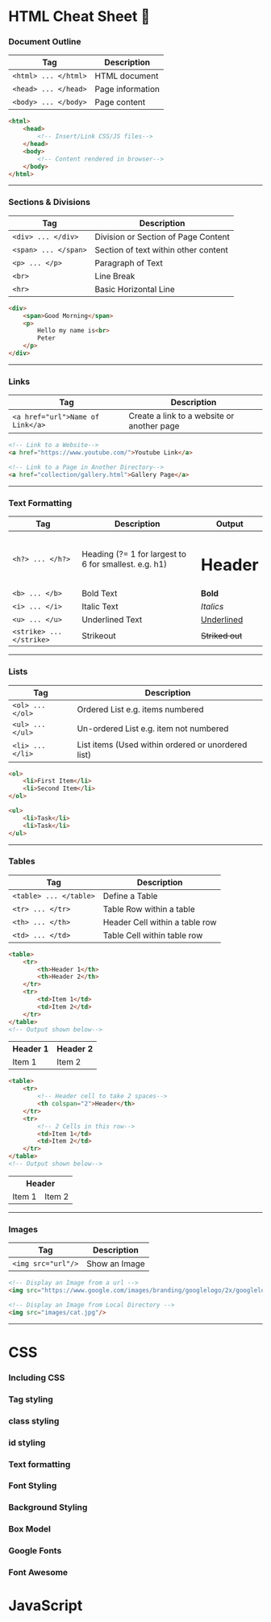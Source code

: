 # HTML Cheat Sheet 📃

### Document Outline
|Tag|Description|
|-|-|
|```<html> ... </html>```|HTML document|
|```<head> ... </head>```|Page information|
|```<body> ... </body>```|Page content|

```html
<html>
    <head>
        <!-- Insert/Link CSS/JS files-->
    </head>
    <body>
        <!-- Content rendered in browser-->
    </body>
</html>
```

<hr>

### Sections & Divisions
|Tag|Description|
|-|-|
|```<div> ... </div>```|Division or Section of Page Content|
|```<span> ... </span>```|Section of text within other content|
|```<p> ... </p>```|Paragraph of Text|
|```<br>```|Line Break|
|```<hr>```|Basic Horizontal Line|

```html
<div>
    <span>Good Morning</span>
    <p>
        Hello my name is<br>
        Peter
    </p>
</div>

```

<hr>

### Links
|Tag|Description|
|-|-|
|```<a href="url">Name of Link</a>```|Create a link to a website or another page|

```html
<!-- Link to a Website-->
<a href="https://www.youtube.com/">Youtube Link</a>

<!-- Link to a Page in Another Directory-->
<a href="collection/gallery.html">Gallery Page</a>
```

<hr>

### Text Formatting
|Tag|Description|Output
|-|-|-|
|```<h?> ... </h?>```|Heading (?= 1 for largest to 6 for smallest. e.g. h1)| <html><h1>Header</h1></html>|
|```<b> ... </b>```|Bold Text|<html><b>Bold</b></html>|
|```<i> ... </i>```|Italic Text|<html><i>Italics</i></html>|
|```<u> ... </u>```|Underlined Text|<html><u>Underlined</u></html>|
|```<strike> ... </strike>```|Strikeout|<html><strike>Striked out</strike></html>|

<hr>

### Lists
|Tag|Description|
|-|-|
|```<ol> ... </ol>```|Ordered List e.g. items numbered|
|```<ul> ... </ul>```|Un-ordered List e.g. item not numbered|
|```<li> ... </li>```|List items (Used within ordered or unordered list)|

```html
<ol>
    <li>First Item</li>
    <li>Second Item</li>
</ol>

<ul>
    <li>Task</li>
    <li>Task</li>
</ul>

```

<hr>


### Tables
|Tag|Description|
|-|-|
|```<table> ... </table>```|Define a Table|
|```<tr> ... </tr>```|Table Row within a table|
|```<th> ... </th>```|Header Cell within a table row|
|```<td> ... </td>```|Table Cell within table row|

```html
<table>
    <tr>
        <th>Header 1</th>
        <th>Header 2</th>
    </tr>
    <tr>
        <td>Item 1</td>
        <td>Item 2</td>
    </tr>
</table>
<!-- Output shown below-->
```

<table>
    <tr>
        <th>Header 1</th>
        <th>Header 2</th>
    </tr>
    <tr>
        <td>Item 1</td>
        <td>Item 2</td>
    </tr>
</table>

```html
<table>
    <tr>
        <!-- Header cell to take 2 spaces-->
        <th colspan="2">Header</th>
    </tr>
    <tr>
        <!-- 2 Cells in this row-->
        <td>Item 1</td>
        <td>Item 2</td>
    </tr>
</table>
<!-- Output shown below-->
```

<table>
    <tr>
        <th colspan="2">Header</th>
    </tr>
    <tr>
        <td>Item 1</td>
        <td>Item 2</td>
    </tr>
</table>

<hr>

### Images
|Tag|Description|
|-|-|
|```<img src="url"/>```|Show an Image|

```html
<!-- Display an Image from a url -->
<img src="https://www.google.com/images/branding/googlelogo/2x/googlelogo_color_272x92dp.png"/>

<!-- Display an Image from Local Directory -->
<img src="images/cat.jpg"/>
```

<hr>

# CSS
### Including CSS

### Tag styling
### class styling
### id styling

### Text formatting

### Font Styling

### Background Styling

### Box Model

### Google Fonts

### Font Awesome

# JavaScript